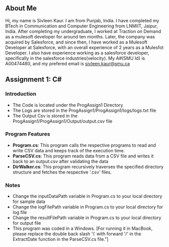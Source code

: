 ## About Me

Hi, my name is Sivleen Kaur. I am from Punjab, India. I have completed my BTech in Communication and Computer Engineering from LNMIIT, Jaipur, India. After completing my undergraduate, I worked at Traction on Demand as a mulesoft developer for around ten months. Later, the company was acquired by Salesforce, and since then, I have worked as a Mulesoft Developer at Salesforce, with an overall experience of 2 years as a Mulesfot Developer. I also have experience working as a salesforce developer, specifically in the salesforce industries(velocity). My A#(SMU Id) is A00474480, and my prefered email is sivleen.kaur@smu.ca

## Assignment 1: C#

### Introduction
- The Code is located under the ProgAssign1 Directory
- The Logs are stored in the ProgAssign1/ProgAssign1/logs/logs.txt file
- The Output Csv is stored in the ProgAssign1/ProgAssign1/Output/output.csv file

### Program Features

- **Program.cs**: This program calls the respective programs to read and write CSV data and keeps track of the execution time.
- **ParseCSV.cs**: This program reads data from a CSV file and writes it back to an output.csv after validating the data
- **DirWalker.cs**: This program recursively traverses the specified directory structure and fetches the respective '.csv' files.

### Notes
- Change the inputDataPath variable in Program.cs to your local directory for sample data
- Change the logFilePath variable in Program.cs to your local directory for log file
- Change the resultFilePath variable in Program.cs to your local directory for output file 
- This program was coded in a Windows. [For running it in MacBook, please replace the double back slash '\\' with forward '/' in the ExtractDate function in the ParseCSV.cs file."]
